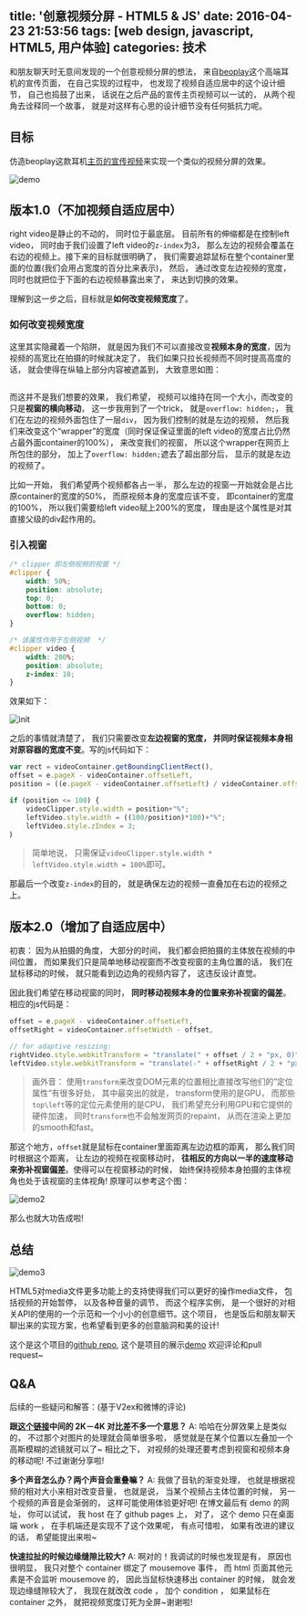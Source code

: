 title: '创意视频分屏 - HTML5 & JS'
date: 2016-04-23 21:53:56
tags: [web design, javascript, HTML5, 用户体验]
categories: 技术
---

和朋友聊天时无意间发现的一个创意视频分屏的想法， 来自[beoplay](http://www.beoplay.com/products/beoplayh7?_ga=1.127614725.969767543.1461077943#at-a-glance)这个高端耳机的宣传页面， 在自己实现的过程中， 也发现了视频自适应居中的这个设计细节， 自己也捣鼓了出来， 话说在之后产品的宣传主页视频可以一试的， 从两个视角去诠释同一个故事， 就是对这样有心思的设计细节没有任何抵抗力呢。

<!-- more -->

## 目标

仿造beoplay这款耳机[主页的宣传视频](http://www.beoplay.com/products/beoplayh7?_ga=1.127614725.969767543.1461077943#video)来实现一个类似的视频分屏的效果。

![demo](https://ws3.sinaimg.cn/large/006tKfTcgy1fqcsfos35og30dc06f4qz.gif)

## 版本1.0（不加视频自适应居中）

right video是静止的不动的， 同时位于最底层。 目前所有的伸缩都是在控制left video， 同时由于我们设置了left video的`z-index`为3， 那么左边的视频会覆盖在右边的视频上。接下来的目标就很明确了， 我们需要追踪鼠标在整个container里面的位置(我们会用占宽度的百分比来表示)， 然后， 通过改变左边视频的宽度， 同时也就把位于下面的右边视频暴露出来了， 来达到切换的效果。

理解到这一步之后，目标就是**如何改变视频宽度**了。

### 如何改变视频宽度

这里其实隐藏着一个陷阱， 就是因为我们不可以直接改变**视频本身的宽度**，因为视频的高宽比在拍摄的时候就决定了， 我们如果只拉长视频而不同时提高高度的话， 就会使得在纵轴上部分内容被遮盖到， 大致意思如图：

<img src="http://ww2.sinaimg.cn/large/c5ee78b5gw1f37ixae23nj219e0oe77a.jpg" alt="" style="display: block; margin: 0 auto;">

而这并不是我们想要的效果， 我们希望， 视频可以维持在同一个大小，而改变的只是**视窗的横向移动**，
这一步我用到了一个trick， 就是`overflow: hidden;`， 我们在左边的视频外面包住了一层`div`， 因为我们控制的就是左边的视频， 然后我们来改变这个“wrapper”的宽度（同时保证保证里面的left video的宽度占比仍然占最外面container的100%）， 来改变我们的视窗， 所以这个wrapper在网页上所包住的部分， 加上了`overflow: hidden;`遮去了超出部分后， 显示的就是左边的视频了。

比如一开始， 我们希望两个视频都各占一半， 那么左边的视窗一开始就会是占比原container的宽度的50%， 而原视频本身的宽度应该不变， 即container的宽度的100%， 所以我们需要给left video赋上200%的宽度， 理由是这个属性是对其直接父级的div起作用的。

### 引入视窗

```css
/* clipper 即左侧视频的视窗 */
#clipper {
	width: 50%;
	position: absolute;
	top: 0;
	bottom: 0;
	overflow: hidden;
}

/* 该属性作用于左侧视频  */
#clipper video {
	width: 200%;
	position: absolute;
	z-index: 10;
}
```

效果如下：

![init](http://ww2.sinaimg.cn/large/c5ee78b5gw1f37j53tshej21a20o643j.jpg)

之后的事情就清楚了， 我们只需要改变**左边视窗的宽度， 并同时保证视频本身相对原容器的宽度不变**。写的js代码如下：

```javascript
var rect = videoContainer.getBoundingClientRect(),
offset = e.pageX - videoContainer.offsetLeft,
position = ((e.pageX - videoContainer.offsetLeft) / videoContainer.offsetWidth) * 100;

if (position <= 100) {
	videoClipper.style.width = position+"%";
	leftVideo.style.width = ((100/position)*100)+"%";
	leftVideo.style.zIndex = 3;
｝
```

> 简单地说， 只需保证`videoClipper.style.width * leftVideo.style.width = 100%`即可。

那最后一个改变`z-index`的目的， 就是确保左边的视频一直叠加在右边的视频之上。

## 版本2.0（增加了自适应居中）


初衷： 因为从拍摄的角度， 大部分的时间， 我们都会把拍摄的主体放在视频的中间位置， 而如果我们只是简单地移动视窗而不改变视窗的主角位置的话， 我们在鼠标移动的时候， 就只能看到边边角的视频内容了， 这违反设计直觉。

因此我们希望在移动视窗的同时， **同时移动视频本身的位置来弥补视窗的偏差**。相应的js代码是：

```javascript
offset = e.pageX - videoContainer.offsetLeft,
offsetRight = videoContainer.offsetWidth - offset,

// for adaptive resizing:
rightVideo.style.webkitTransform = "translate(" + offset / 2 + "px, 0)";
leftVideo.style.webkitTransform = "translate(-" + offsetRight / 2 + "px, 0)";
```

> 画外音： 使用`transform`来改变DOM元素的位置相比直接改写他们的”定位属性“有很多好处， 其中最突出的就是， transform使用的是GPU， 而那些`top\left`等的定位元素使用的是CPU， 我们希望充分利用GPU和它提供的硬件加速， 同时`transform`也不会触发网页的repaint， 从而在渲染上更加的smooth和fast。

那这个地方，`offset`就是鼠标在container里面距离左边边框的距离， 那么我们同时根据这个距离， 让左边的视频在视窗移动时， **往相反的方向以一半的速度移动来弥补视窗偏差**。使得可以在视窗移动的时候， 始终保持视频本身拍摄的主体视角也处于该视窗的主体视角! 原理可以参考这个图：

![demo2](https://ws3.sinaimg.cn/large/006tKfTcgy1fqcshvn7p7g30dc049qv6.gif)

那么也就大功告成啦!

## 总结

![demo3](https://ws4.sinaimg.cn/large/006tKfTcgy1fqcsirwnlgg30dc06hnpi.gif)

HTML5对media文件更多功能上的支持使得我们可以更好的操作media文件， 包括视频的开始暂停， 以及各种音量的调节， 而这个程序实例， 是一个很好的对相关API的使用的一个示范和一个小小的创意细节。这个项目， 也是饭后和朋友聊天聊出来的实现方案，也希望看到更多的创意脑洞和美的设计!

这个是这个项目的[github repo](https://github.com/chocoluffy/screen-split-video), 这个是项目的展示[demo](http://chocoluffy.com/screen-split-video/) 欢迎评论和pull request~

## Q&A

后续的一些疑问和解答：(基于V2ex和微博的评论)

**跟[这个链接](http://www.mi.com/hezi3s/ )中间的 2K－4K 对比差不多一个意思？**
A: 哈哈在分屏效果上是类似的， 不过那个对图片的处理就会简单很多啦， 感觉就是在某个位置以左叠加一个高斯模糊的滤镜就可以了~ 相比之下， 对视频的处理还要考虑到视窗和视频本身的移动呢! 不过谢谢分享啦!

**多个声音怎么办？两个声音会重叠嘛？**
A: 我做了音轨的渐变处理， 也就是根据视频的相对大小来相对改变音量， 也就是说， 当某个视频占主体位置的时候， 另一个视频的声音是会渐弱的， 这样可能使用体验更好吧! 在博文最后有 demo 的网址， 你可以试试， 我 host 在了 github pages 上， 对了， 这个 demo 只在桌面端 work ， 在手机端还是实现不了这个效果呢， 有点可惜啦， 如果有改进的建议的话， 希望能提出来啦~

**快速拉扯的时候边缘缝隙比较大?**
A: 啊对的！我调试的时候也发现是有， 原因也很明显， 我只对整个 container 绑定了 mousemove 事件， 而 html 页面其他元素是不会监听 mousemove 的， 因此当鼠标快速移出 container 的时候， 就会发现边缘缝隙较大了， 我现在就改改 code ， 加个 condition ， 如果鼠标在 container 之外， 就把视频宽度订死为全屏~谢谢啦!
